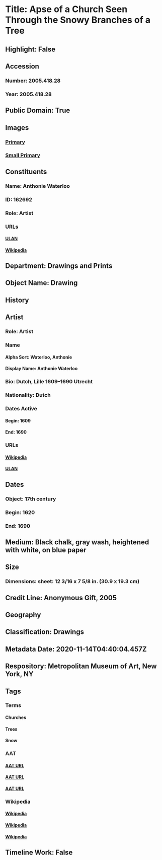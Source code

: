 # Title: Apse of a Church Seen Through the Snowy Branches of a Tree
## Highlight: False
## Accession
### Number: 2005.418.28
### Year: 2005.418.28
## Public Domain: True
## Images
### [Primary](https://images.metmuseum.org/CRDImages/dp/original/DP800786.jpg)
### [Small Primary](https://images.metmuseum.org/CRDImages/dp/web-large/DP800786.jpg)
## Constituents
### Name: Anthonie Waterloo
### ID: 162692
### Role: Artist
### URLs
#### [ULAN](http://vocab.getty.edu/page/ulan/500004986)
#### [Wikipedia](https://www.wikidata.org/wiki/Q194820)
## Department: Drawings and Prints
## Object Name: Drawing
## History
## Artist
### Role: Artist
### Name
#### Alpha Sort: Waterloo, Anthonie
#### Display Name: Anthonie Waterloo
### Bio: Dutch, Lille 1609–1690 Utrecht
### Nationality: Dutch
### Dates Active
#### Begin: 1609
#### End: 1690
### URLs
#### [Wikipedia](https://www.wikidata.org/wiki/Q194820)
#### [ULAN](http://vocab.getty.edu/page/ulan/500004986)
## Dates
### Object: 17th century
### Begin: 1620
### End: 1690
## Medium: Black chalk, gray wash, heightened with white, on blue paper
## Size
### Dimensions: sheet: 12 3/16 x 7 5/8 in. (30.9 x 19.3 cm)
## Credit Line: Anonymous Gift, 2005
## Geography
## Classification: Drawings
## Metadata Date: 2020-11-14T04:40:04.457Z
## Respository: Metropolitan Museum of Art, New York, NY
## Tags
### Terms
#### Churches
#### Trees
#### Snow
### AAT
#### [AAT URL](http://vocab.getty.edu/page/aat/300007466)
#### [AAT URL](http://vocab.getty.edu/page/aat/300132410)
#### [AAT URL](http://vocab.getty.edu/page/aat/300055381)
### Wikipedia
#### [Wikipedia]()
#### [Wikipedia]()
#### [Wikipedia]()
## Timeline Work: False